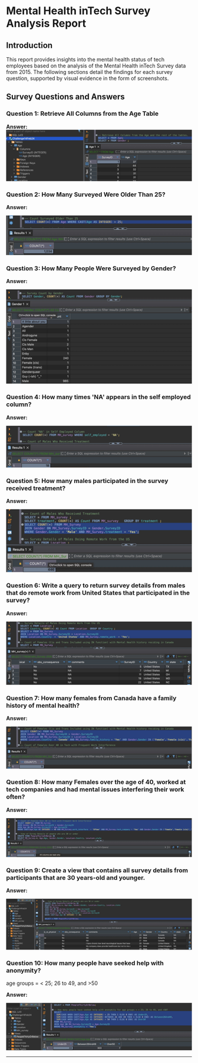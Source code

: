 # Mental Health inTech Survey Analysis Report

## Introduction

This report provides insights into the mental health status of tech employees based on the analysis of the Mental Health inTech Survey data from 2015. The following sections detail the findings for each survey question, supported by visual evidence in the form of screenshots.

## Survey Questions and Answers

### Question 1: Retrieve All Columns from the Age Table

**Answer:**
![Screenshot for Question 1](https://github.com/mohjaiswal/CodeBrainWaves/blob/6869a2e6e94e632a9a93479430c3da1fe1eddb7b/Output%20Images/Answer1.jpg)

### Question 2: How Many Surveyed Were Older Than 25?

**Answer:**

![Screenshot for Question 2](https://github.com/mohjaiswal/CodeBrainWaves/blob/6869a2e6e94e632a9a93479430c3da1fe1eddb7b/Output%20Images/Answer2.jpg)

### Question 3: How Many People Were Surveyed by Gender?

**Answer:**

![Screenshot for Question 3](https://github.com/mohjaiswal/CodeBrainWaves/blob/6869a2e6e94e632a9a93479430c3da1fe1eddb7b/Output%20Images/Answer3.jpg)

### Question 4: How many times 'NA' appears in the self employed column?

**Answer:**

![Screenshot for Question 4](https://github.com/mohjaiswal/CodeBrainWaves/blob/6869a2e6e94e632a9a93479430c3da1fe1eddb7b/Output%20Images/Answer4.jpg)

### Question 5: How many males participated in the survey received treatment?

**Answer:**

![Screenshot for Question 5](https://github.com/mohjaiswal/CodeBrainWaves/blob/6869a2e6e94e632a9a93479430c3da1fe1eddb7b/Output%20Images/Answer5.jpg)

### Question 6: Write a query to return survey details from males that do remote work from United States that participated in the survey?

**Answer:**

![Screenshot for Question 6](https://github.com/mohjaiswal/CodeBrainWaves/blob/6869a2e6e94e632a9a93479430c3da1fe1eddb7b/Output%20Images/Answer6.jpg)

### Question 7: How many females from Canada have a family history of mental health?

**Answer:**

![Screenshot for Question 7](https://github.com/mohjaiswal/CodeBrainWaves/blob/6869a2e6e94e632a9a93479430c3da1fe1eddb7b/Output%20Images/Answer7.jpg)

### Question 8: How many Females over the age of 40, worked at tech companies and had mental issues interfering their work often?
**Answer:**

![Screenshot for Question 8](https://github.com/mohjaiswal/CodeBrainWaves/blob/6869a2e6e94e632a9a93479430c3da1fe1eddb7b/Output%20Images/Answer8.jpg)

### Question 9: Create a view that contains all survey details from participants that are 30 years-old and younger.

**Answer:**

![Screenshot for Question 9](https://github.com/mohjaiswal/CodeBrainWaves/blob/6869a2e6e94e632a9a93479430c3da1fe1eddb7b/Output%20Images/Answer9.jpg)

### Question 10: How many people have seeked help with anonymity?
age groups = < 25; 26 to 49, and >50

**Answer:**

![Screenshot for Question 10](https://github.com/mohjaiswal/CodeBrainWaves/blob/6869a2e6e94e632a9a93479430c3da1fe1eddb7b/Output%20Images/Answer10.jpg)

---
